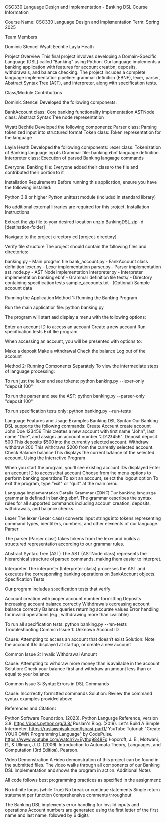 CSC330 Language Design and Implementation - Banking DSL
Course Information

Course Name: CSC330 Language Design and Implementation
Term: Spring 2025

Team Members

Dominic Stencel
Wyatt Bechtle
Layla Heath

Project Overview
This final project involves developing a Domain-Specific Language (DSL) called "Banking" using Python. Our language implements a banking application with features for account creation, deposits, withdrawals, and balance checking. The project includes a complete language implementation pipeline: grammar definition (EBNF), lexer, parser, Abstract Syntax Tree (AST), and interpreter, along with specification tests.

Class/Module Contributions

Dominic Stencel
Developed the following components:

BankAccount class: Core banking functionality implementation
ASTNode class: Abstract Syntax Tree node representation


Wyatt Bechtle
Developed the following components:
Parser class: Parsing tokenized input into structured format
Token class: Token representation for the language


Layla Heath
Developed the following components:
Lexer class: Tokenization of Banking language inputs
Grammar file: banking.ebnf language definition
Interpreter class: Execution of parsed Banking language commands



Everyone:
Banking file: Everyone added their class to the file and contributed their portion to it






Installation Requirements
Before running this application, ensure you have the following installed:

Python 3.8 or higher
Python unittest module (included in standard library)

No additional external libraries are required for this project.
Installation Instructions

Extract the zip file to your desired location
unzip BankingDSL.zip -d [destination-folder]

Navigate to the project directory
cd [project-directory]

Verify file structure
The project should contain the following files and directories:

banking.py - Main program file
bank_account.py - BankAccount class definition
lexer.py - Lexer implementation
parser.py - Parser implementation
ast_node.py - AST Node implementation
interpreter.py - Interpreter implementation
banking.ebnf - Grammar definition file
tests/ - Directory containing specification tests
sample_accounts.txt - (Optional) Sample account data



Running the Application
Method 1: Running the Banking Program

Run the main application file:
python banking.py

The program will start and display a menu with the following options:

Enter an account ID to access an account
Create a new account
Run specification tests
Exit the program


When accessing an account, you will be presented with options to:

Make a deposit
Make a withdrawal
Check the balance
Log out of the account



Method 2: Running Components Separately
To view the intermediate steps of language processing:

To run just the lexer and see tokens:
python banking.py --lexer-only "deposit 100"

To run the parser and see the AST:
python banking.py --parser-only "deposit 100"

To run specification tests only:
python banking.py --run-tests


Language Features and Usage Examples
Banking DSL Syntax
Our Banking DSL supports the following commands:
Create Account
create account John Doe 123456
This creates a new account with first name "John", last name "Doe", and assigns an account number "JD123456".
Deposit
deposit 500
This deposits $500 into the currently selected account.
Withdraw
withdraw 200
This withdraws $200 from the currently selected account.
Check Balance
balance
This displays the current balance of the selected account.
Using the Interactive Program

When you start the program, you'll see existing account IDs displayed
Enter an account ID to access that account
Choose from the menu options to perform banking operations
To exit an account, select the logout option
To exit the program, type "exit" or "quit" at the main menu

Language Implementation Details
Grammar (EBNF)
Our banking language grammar is defined in banking.ebnf. The grammar describes the syntax rules for all supported commands including account creation, deposits, withdrawals, and balance checks.

Lexer
The lexer (Lexer class) converts input strings into tokens representing command types, identifiers, numbers, and other elements of our language.
Parser

The parser (Parser class) takes tokens from the lexer and builds a structured representation according to our grammar rules.

Abstract Syntax Tree (AST)
The AST (ASTNode class) represents the hierarchical structure of parsed commands, making them easier to interpret.

Interpreter
The interpreter (Interpreter class) processes the AST and executes the corresponding banking operations on BankAccount objects.
Specification Tests

Our program includes specification tests that verify:

Account creation with proper account number formatting
Deposits increasing account balance correctly
Withdrawals decreasing account balance correctly
Balance queries returning accurate values
Error handling for invalid operations (e.g., withdrawing more than available)

To run all specification tests:
python banking.py --run-tests
Troubleshooting
Common Issue 1: Unknown Account ID

Cause: Attempting to access an account that doesn't exist
Solution: Note the account IDs displayed at startup, or create a new account

Common Issue 2: Invalid Withdrawal Amount

Cause: Attempting to withdraw more money than is available in the account
Solution: Check your balance first and withdraw an amount less than or equal to your balance

Common Issue 3: Syntax Errors in DSL Commands

Cause: Incorrectly formatted commands
Solution: Review the command syntax examples provided above

References and Citations

Python Software Foundation. (2023). Python Language Reference, version 3.8. https://docs.python.org/3.8/
Ruslan's Blog. (2019). Let's Build A Simple Interpreter. https://ruslanspivak.com/lsbasi-part1/
YouTube Tutorial: "Create YOUR OWN Programming Language" by CodePulse. https://www.youtube.com/watch?v=Eythq9848Fg
Hopcroft, J. E., Motwani, R., & Ullman, J. D. (2006). Introduction to Automata Theory, Languages, and Computation (3rd Edition). Pearson.

Video Demonstration
A video demonstration of this project can be found in the submitted files. The video walks through all components of our Banking DSL implementation and shows the program in action.
Additional Notes

All code follows best programming practices as specified in the assignment:

No infinite loops (while True)
No break or continue statements
Single return statement per function
Comprehensive comments throughout


The Banking DSL implements error handling for invalid inputs and operations
Account numbers are generated using the first letter of the first name and last name, followed by 6 digits
